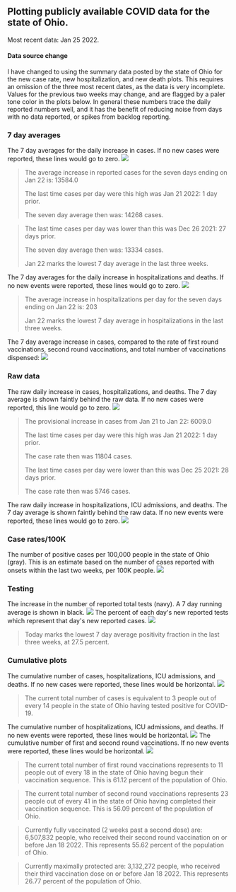 ## Plotting publicly available COVID data for the state of Ohio. 

Most recent data: Jan 25 2022. 

#### Data source change
I have changed to using the summary data posted by the state of Ohio for the new case rate,
    new hospitalization, and new death plots. This requires an omission of the three most recent dates,
                       as the data is very incomplete. Values for the previous two weeks may change, and are flagged by a paler tone color in the plots below.
                       In general these numbers trace the daily reported numbers well, and it has the benefit
                       of reducing noise from days with no data reported, or spikes from backlog reporting. 

### 7 day averages
The 7 day averages for the daily increase in cases. If no new cases were reported, these lines would go to zero.
![](7dayaverage_cases.png)

>The average increase in reported cases for the seven days ending on Jan 22 is: 13584.0
>
>The last time cases per day were this high was Jan 21 2022: 1 day prior.
>
>The seven day average then was: 14268 cases.

>
>The last time cases per day was lower than this was Dec 26 2021: 27 days prior.
>
>The seven day average then was: 13334 cases.
>
>Jan 22 marks the lowest 7 day average in the last three weeks.

The 7 day averages for the daily increase in hospitalizations and deaths. If no new events were reported, these lines would go to zero.
![](7dayaverage_hospital.png)

>The average increase in hospitalizations per day for the seven days ending on Jan 22 is: 203
>
>Jan 22 marks the lowest 7 day average in hospitalizations in the last three weeks.

The 7 day average increase in cases, compared to the rate of first round vaccinations, second round vaccinations, and total number of vaccinations dispensed:
![](DailyVaccinationsCases.png)

### Raw data
The raw daily increase in cases, hospitalizations, and deaths. The 7 day average is shown faintly behind the raw data. If no new cases were reported, this line would go to zero.
![](DailyCases.png)

>The provisional increase in cases from Jan 21 to Jan 22: 6009.0 
>
>The last time cases per day were this high was Jan 21 2022: 1 day prior. 
>
>The case rate then was 11804 cases.
>
>The last time cases per day were lower than this was Dec 25 2021: 28 days prior. 
>
>The case rate then was 5746 cases.

The raw daily increase in hospitalizations, ICU admissions, and deaths. The 7 day average is shown faintly behind the raw data. If no new events were reported, these lines would go to zero.
![](DailyHospitalizations.png)

### Case rates/100K 

The number of positive cases per 100,000 people in the state of Ohio (gray). This is an estimate based on the number of cases reported with onsets within the last two weeks, per 100K people.
![](7dayaverage_rate.png)
### Testing

The increase in the number of reported total tests (navy). A 7 day running average is shown in black.
![](DailyTests.png)
The percent of each day's new reported tests which represent that day's new reported cases.
![](percentpositive_tests.png)

>Today marks the lowest 7 day average positivity fraction in the last three weeks, at 27.5 percent.

### Cumulative plots
The cumulative number of cases, hospitalizations, ICU admissions, and deaths. If no new cases were reported, these lines would be horizontal.
![](Cases.png)

>The current total number of cases is equivalent to 3 people out of every 14 people in the state of Ohio having tested positive for COVID-19.

The cumulative number of hospitalizations, ICU admissions, and deaths. If no new events were reported, these lines would be horizontal.
![](Hospitalizations.png)
The cumulative number of first and second round vaccinations. If no new events were reported, these lines would be horizontal.
![](Vaccinations.png)

>The current total number of first round vaccinations represents to 11 people out of every 18 in the state of Ohio having begun their vaccination sequence.
>This is 61.12 percent of the population of Ohio.

>The current total number of second round vaccinations represents 23 people out of every 41 in the state of Ohio having completed their vaccination sequence.
>This is 56.09 percent of the population of Ohio.

>Currently fully vaccinated (2 weeks past a second dose) are: 6,507,832 people, who received their second round vaccination on or before Jan 18 2022.
>This represents 55.62 percent of the population of Ohio.

>Currently maximally protected are: 3,132,272 people, who received their third vaccination dose on or before Jan 18 2022.
>This represents 26.77 percent of the population of Ohio.

